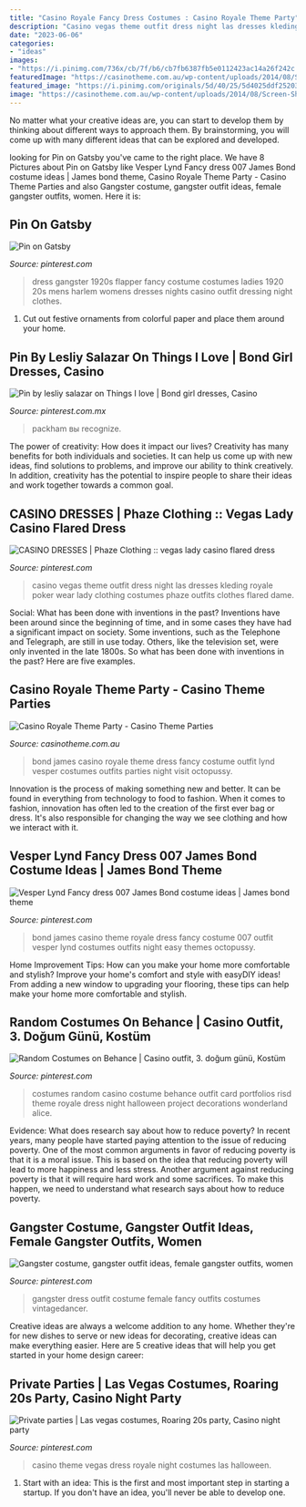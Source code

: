 ```yaml
---
title: "Casino Royale Fancy Dress Costumes : Casino Royale Theme Party"
description: "Casino vegas theme outfit dress night las dresses kleding royale poker wear lady clothing costumes phaze outfits clothes flared dame"
date: "2023-06-06"
categories:
- "ideas"
images:
- "https://i.pinimg.com/736x/cb/7f/b6/cb7fb6387fb5e0112423ac14a26f242c.jpg"
featuredImage: "https://casinotheme.com.au/wp-content/uploads/2014/08/Screen-Shot-2012-03-10-at-10.52.57-AM-e1407763314249.png"
featured_image: "https://i.pinimg.com/originals/5d/40/25/5d4025ddf25203be540421ce88f856fc.jpg"
image: "https://casinotheme.com.au/wp-content/uploads/2014/08/Screen-Shot-2012-03-10-at-10.52.57-AM-e1407763314249.png"
---
```



No matter what your creative ideas are, you can start to develop them by thinking about different ways to approach them. By brainstorming, you will come up with many different ideas that can be explored and developed.

	

		
looking for Pin on Gatsby you've came to the right place. We have 8 Pictures about Pin on Gatsby like Vesper Lynd Fancy dress 007 James Bond costume ideas | James bond theme, Casino Royale Theme Party - Casino Theme Parties and also Gangster costume, gangster outfit ideas, female gangster outfits, women. Here it is:
		
    
## Pin On Gatsby

<img loading=lazy src="https://i.pinimg.com/originals/78/32/76/783276a02266503a26012fdc9c5f6506.jpg" onerror="this.onerror=null;this.src='https://tse1.mm.bing.net/th?id=OIP.7VmlefjP677Wjq1SCK7AXwHaHa&amp;pid=15.1';" alt="Pin on Gatsby">

_Source: pinterest.com_

>dress gangster 1920s flapper fancy costume costumes ladies 1920 20s mens harlem womens dresses nights casino outfit dressing night clothes. 

	

1. Cut out festive ornaments from colorful paper and place them around your home.

    
## Pin By Lesliy Salazar On Things I Love | Bond Girl Dresses, Casino

<img loading=lazy src="https://i.pinimg.com/originals/b9/fc/70/b9fc709ea959175f043709bffb081d2b.jpg" onerror="this.onerror=null;this.src='https://tse1.mm.bing.net/th?id=OIP.exFtqtWsRiw6qMX0e0gk3QHaJ4&amp;pid=15.1';" alt="Pin by lesliy salazar on Things I love | Bond girl dresses, Casino">

_Source: pinterest.com.mx_

>packham вы recognize. 

	

The power of creativity: How does it impact our lives?
Creativity has many benefits for both individuals and societies. It can help us come up with new ideas, find solutions to problems, and improve our ability to think creatively. In addition, creativity has the potential to inspire people to share their ideas and work together towards a common goal.

    
## CASINO DRESSES | Phaze Clothing :: Vegas Lady Casino Flared Dress

<img loading=lazy src="https://i.pinimg.com/originals/5d/40/25/5d4025ddf25203be540421ce88f856fc.jpg" onerror="this.onerror=null;this.src='https://tse3.mm.bing.net/th?id=OIP.zUidEhYiN1y3_ef1BlYf5gHaLH&amp;pid=15.1';" alt="CASINO DRESSES | Phaze Clothing :: vegas lady casino flared dress">

_Source: pinterest.com_

>casino vegas theme outfit dress night las dresses kleding royale poker wear lady clothing costumes phaze outfits clothes flared dame. 

	

Social: What has been done with inventions in the past?
Inventions have been around since the beginning of time, and in some cases they have had a significant impact on society. Some inventions, such as the Telephone and Telegraph, are still in use today. Others, like the television set, were only invented in the late 1800s. So what has been done with inventions in the past? Here are five examples.

    
## Casino Royale Theme Party - Casino Theme Parties

<img loading=lazy src="https://casinotheme.com.au/wp-content/uploads/2014/08/Screen-Shot-2012-03-10-at-10.52.57-AM-e1407763314249.png" onerror="this.onerror=null;this.src='https://tse3.mm.bing.net/th?id=OIP.9JKj8mslNrSxAat2nV1LjgAAAA&amp;pid=15.1';" alt="Casino Royale Theme Party - Casino Theme Parties">

_Source: casinotheme.com.au_

>bond james casino royale theme dress fancy costume outfit lynd vesper costumes outfits parties night visit octopussy. 

	

Innovation is the process of making something new and better. It can be found in everything from technology to food to fashion. When it comes to fashion, innovation has often led to the creation of the first ever bag or dress. It's also responsible for changing the way we see clothing and how we interact with it.

    
## Vesper Lynd Fancy Dress 007 James Bond Costume Ideas | James Bond Theme

<img loading=lazy src="https://i.pinimg.com/originals/f4/92/a3/f492a3f26b2536b4b101ab769d5d4b8e.png" onerror="this.onerror=null;this.src='https://tse3.mm.bing.net/th?id=OIP.-iVJ7ktJEUSa17c3ugr4xQAAAA&amp;pid=15.1';" alt="Vesper Lynd Fancy dress 007 James Bond costume ideas | James bond theme">

_Source: pinterest.com_

>bond james casino theme royale dress fancy costume 007 outfit vesper lynd costumes outfits night easy themes octopussy. 

	

Home Improvement Tips: How can you make your home more comfortable and stylish?
Improve your home's comfort and style with easyDIY ideas! From adding a new window to upgrading your flooring, these tips can help make your home more comfortable and stylish.

    
## Random Costumes On Behance | Casino Outfit, 3. Doğum Günü, Kostüm

<img loading=lazy src="https://i.pinimg.com/originals/73/ca/5e/73ca5ef7cfdd9b8d4e5383c99f7473d7.jpg" onerror="this.onerror=null;this.src='https://tse4.mm.bing.net/th?id=OIP.zrAw_YR8hYMqa21-4OHZhwHaJ4&amp;pid=15.1';" alt="Random Costumes on Behance | Casino outfit, 3. doğum günü, Kostüm">

_Source: pinterest.com_

>costumes random casino costume behance outfit card portfolios risd theme royale dress night halloween project decorations wonderland alice. 

	

Evidence: What does research say about how to reduce poverty?
In recent years, many people have started paying attention to the issue of reducing poverty. One of the most common arguments in favor of reducing poverty is that it is a moral issue. This is based on the idea that reducing poverty will lead to more happiness and less stress. Another argument against reducing poverty is that it will require hard work and some sacrifices. To make this happen, we need to understand what research says about how to reduce poverty.

    
## Gangster Costume, Gangster Outfit Ideas, Female Gangster Outfits, Women

<img loading=lazy src="https://i.pinimg.com/736x/cb/7f/b6/cb7fb6387fb5e0112423ac14a26f242c.jpg" onerror="this.onerror=null;this.src='https://tse2.mm.bing.net/th?id=OIP.mQ9bwlDW6kfIv8OuXsP6xwHaQS&amp;pid=15.1';" alt="Gangster costume, gangster outfit ideas, female gangster outfits, women">

_Source: pinterest.com_

>gangster dress outfit costume female fancy outfits costumes vintagedancer. 

	

Creative ideas are always a welcome addition to any home. Whether they're for new dishes to serve or new ideas for decorating, creative ideas can make everything easier. Here are 5 creative ideas that will help you get started in your home design career: 

    
## Private Parties | Las Vegas Costumes, Roaring 20s Party, Casino Night Party

<img loading=lazy src="https://i.pinimg.com/originals/4d/1b/c7/4d1bc7174e4bcd4a320e97eea561238e.jpg" onerror="this.onerror=null;this.src='https://tse1.mm.bing.net/th?id=OIP.81StxwtKBGQUMkNu--cGgQHaHM&amp;pid=15.1';" alt="Private parties | Las vegas costumes, Roaring 20s party, Casino night party">

_Source: pinterest.com_

>casino theme vegas dress royale night costumes las halloween. 

	

1. Start with an idea: This is the first and most important step in starting a startup. If you don't have an idea, you'll never be able to develop one. 

